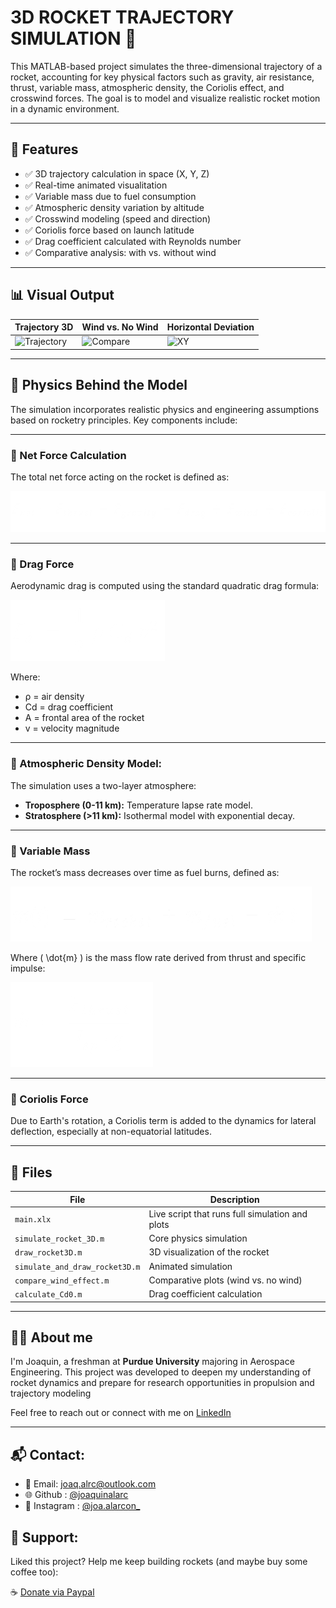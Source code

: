 # 3D ROCKET TRAJECTORY SIMULATION 🚀

This MATLAB-based project simulates the three-dimensional trajectory of a rocket, accounting for key physical factors such as gravity, air resistance, thrust, variable mass, atmospheric density, the Coriolis effect, and crosswind forces. The goal is to model and visualize realistic rocket motion in a dynamic environment.

---

## 📌 Features

- ✅ 3D trajectory calculation in space (X, Y, Z)
- ✅ Real-time animated visualitation
- ✅ Variable mass due to fuel consumption
- ✅ Atmospheric density variation by altitude
- ✅ Crosswind modeling (speed and direction)
- ✅ Coriolis force based on launch latitude
- ✅ Drag coefficient calculated with Reynolds number
- ✅ Comparative analysis: with vs. without wind

---

## 📊 Visual Output

| Trajectory 3D | Wind vs. No Wind | Horizontal Deviation |
|---------------|------------------|------------------------|
| ![Trajectory](demo_plots/3d_trajectory.png) | ![Compare](demo_plots/comparison.png) | ![XY](demo_plots/horizontal.png) |

---

## 🧠 Physics Behind the Model

The simulation incorporates realistic physics and engineering assumptions based on rocketry principles. Key components include:

---

### 🔹 Net Force Calculation
The total net force acting on the rocket is defined as:

![Net Force Equation](images/Net_Force-No_bg.png)

---
  
### 🔹 Drag Force
Aerodynamic drag is computed using the standard quadratic drag formula:

![Drag Force Equation](images/Drag_Equation-No_bg.png)

Where:
- ρ = air density
- Cd = drag coefficient
- A = frontal area of the rocket
- v = velocity magnitude

---

### 🔹 Atmospheric Density Model:
The simulation uses a two-layer atmosphere:
- **Troposphere (0-11 km):** Temperature lapse rate model.
- **Stratosphere (>11 km):** Isothermal model with exponential decay.

---

### 🔹 Variable Mass
The rocket’s mass decreases over time as fuel burns, defined as:

![Mass Equation](images/m(t).png)

Where \( \dot{m} \) is the mass flow rate derived from thrust and specific impulse:

![Mass Dot Equation](images/mdot.png)

---

### 🔹 Coriolis Force
Due to Earth's rotation, a Coriolis term is added to the dynamics for lateral deflection, especially at non-equatorial latitudes. 

---

## 📁 Files

| File | Description |
| ---- | ----------- |
| `main.xlx` | Live script that runs full simulation and plots |
| `simulate_rocket_3D.m` | Core physics simulation |
| `draw_rocket3D.m` | 3D visualization of the rocket |
| `simulate_and_draw_rocket3D.m` | Animated simulation |
| `compare_wind_effect.m` | Comparative plots (wind vs. no wind) |
| `calculate_Cd0.m` | Drag coefficient calculation |

---

## 🧑‍💻 About me

I'm Joaquin, a freshman at **Purdue University** majoring in Aerospace Engineering. This project was developed to deepen my understanding of rocket dynamics and prepare for research opportunities in propulsion and trajectory modeling 

Feel free to reach out or connect with me on [LinkedIn](https://pe.linkedin.com/in/joaquin-alarcon)

---

## 📬 Contact:

- 📧 Email: joaq.alrc@outlook.com
- 🌐 Github : [@joaquinalarc](https://github.com/joaquinalarc)
- 📸 Instagram : [@joa.alarcon_](https://www.instagram.com/joa.alarcon_/)

## 💖 Support:

Liked this project? Help me keep building rockets (and maybe buy some coffee too):

☕ [Donate via Paypal](https://www.paypal.me/joaquix96)
